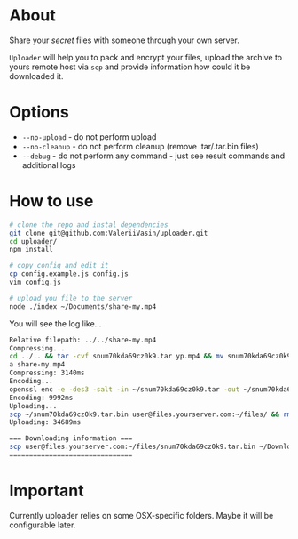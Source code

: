 # About

Share your *secret* files with someone through your own server.

`Uploader` will help you to pack and encrypt your files, upload the archive to yours remote host via `scp` and provide information how could it be downloaded it.

# Options
* `--no-upload` - do not perform upload
* `--no-cleanup` - do not perform cleanup (remove .tar/.tar.bin files)
* `--debug` - do not perform any command - just see result commands and additional logs

# How to use

```bash
# clone the repo and instal dependencies
git clone git@github.com:ValeriiVasin/uploader.git
cd uploader/
npm install

# copy config and edit it
cp config.example.js config.js
vim config.js

# upload you file to the server
node ./index ~/Documents/share-my.mp4
```

You will see the log like...
```bash
Relative filepath: ../../share-my.mp4
Compressing...
cd ../.. && tar -cvf snum70kda69cz0k9.tar yp.mp4 && mv snum70kda69cz0k9.tar ~/ || true && cd ~-
a share-my.mp4
Compressing: 3140ms
Encoding...
openssl enc -e -des3 -salt -in ~/snum70kda69cz0k9.tar -out ~/snum70kda69cz0k9.tar.bin -pass pass:349jek4btkkgwrk9 && rm -rf ~/snum70kda69cz0k9.tar
Encoding: 9992ms
Uploading...
scp ~/snum70kda69cz0k9.tar.bin user@files.yourserver.com:~/files/ && rm -rf ~/snum70kda69cz0k9.tar.bin
Uploading: 34689ms

=== Downloading information ===
scp user@files.yourserver.com:~/files/snum70kda69cz0k9.tar.bin ~/Downloads/ && cd ~/Downloads/ && openssl enc -d -des3 -in snum70kda69cz0k9.tar.bin -out snum70kda69cz0k9.tar -pass pass:349jek4btkkgwrk9 && rm -rf snum70kda69cz0k9.tar.bin && tar -xvf snum70kda69cz0k9.tar && rm -rf snum70kda69cz0k9.tar && cd ~- && ssh user@files.yourserver.com "rm -rf ~/files/snum70kda69cz0k9.tar.bin"
===============================
```

# Important
Currently uploader relies on some OSX-specific folders. Maybe it will be configurable later.
